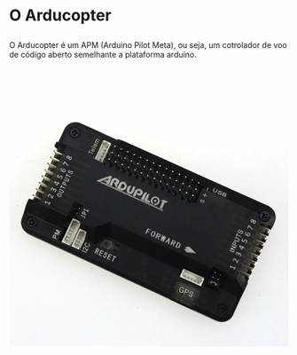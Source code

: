 # O Arducopter </p> 

O Arducopter é um APM (Arduino Pilot Meta), ou seja, um cotrolador de voo de código aberto semelhante a plataforma arduíno. </p>

![Arducopter](https://github.com/LPAE/lpae.github.io/blob/master/estudos/DRONE/Informa%C3%A7%C3%B5es/imagens/arducopter.jpg?raw=true)
